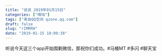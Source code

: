 ```yaml
---
title: "说说 2019年01月15日"
categories: ["嘀咕"]
tags: ["来自QQ空间 qzone.qq.com"]
draft: false
slug: "rIMRRH"
date: "2019-01-15 18:00:38"
---
```


听说今天这三个app开始围剿微信，那祝你们成功。#马桶MT #多闪 #聊天宝
